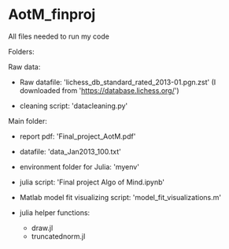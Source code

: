 # AotM_finproj
All files needed to run my code

Folders:

Raw data:

- Raw datafile: 'lichess_db_standard_rated_2013-01.pgn.zst' (I downloaded from 'https://database.lichess.org/')  

- cleaning script: 'datacleaning.py'

Main folder:

- report pdf: 'Final_project_AotM.pdf'

- datafile: 'data_Jan2013_100.txt'

- environment folder for Julia: 'myenv'

- julia script: 'Final project Algo of Mind.ipynb'

- Matlab model fit visualizing script: 'model_fit_visualizations.m'

- julia helper functions:
    * draw.jl
    * truncatednorm.jl

